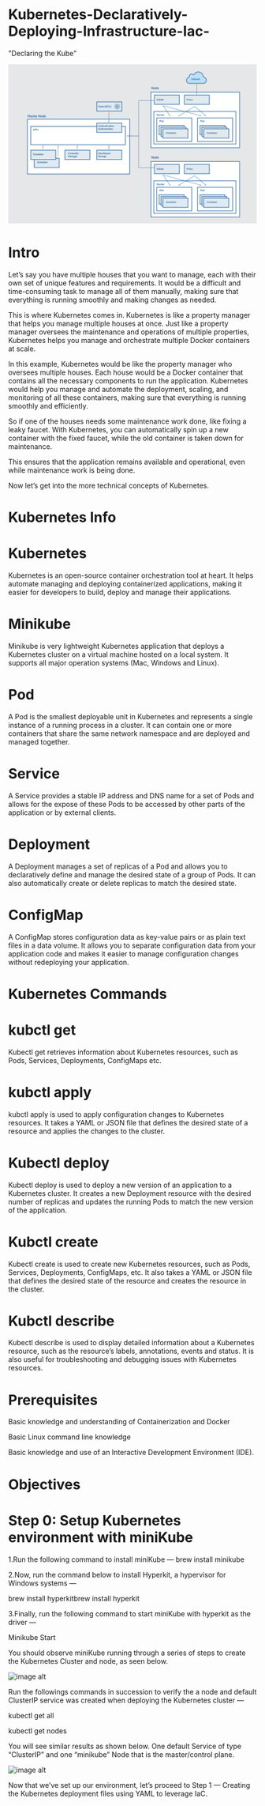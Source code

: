 # Kubernetes-Declaratively-Deploying-Infrastructure-Iac-
"Declaring the Kube"

![image alt](https://github.com/Tatenda-Prince/Kubernetes-Declaratively-Deploying-Infrastructure-Iac-/blob/a0634811090a8eb2acdda088c320645fa80bfe1b/images/Screenshot%202024-12-29%20153511.png)

# Intro

Let’s say you have multiple houses that you want to manage, each with their own set of unique features and requirements. It would be a difficult and time-consuming task to manage all of them manually, making sure that everything is running smoothly and making changes as needed.

This is where Kubernetes comes in. Kubernetes is like a property manager that helps you manage multiple houses at once. Just like a property manager oversees the maintenance and operations of multiple properties, Kubernetes helps you manage and orchestrate multiple Docker containers at scale.

In this example, Kubernetes would be like the property manager who oversees multiple houses. Each house would be a Docker container that contains all the necessary components to run the application. Kubernetes would help you manage and automate the deployment, scaling, and monitoring of all these containers, making sure that everything is running smoothly and efficiently.

So if one of the houses needs some maintenance work done, like fixing a leaky faucet. With Kubernetes, you can automatically spin up a new container with the fixed faucet, while the old container is taken down for maintenance.

This ensures that the application remains available and operational, even while maintenance work is being done.

Now let’s get into the more technical concepts of Kubernetes.

# Kubernetes Info

# Kubernetes

Kubernetes is an open-source container orchestration tool at heart. It helps automate managing and deploying containerized applications, making it easier for developers to build, deploy and manage their applications.

# Minikube

Minikube is very lightweight Kubernetes application that deploys a Kubernetes cluster on a virtual machine hosted on a local system. It supports all major operation systems (Mac, Windows and Linux).

# Pod
A Pod is the smallest deployable unit in Kubernetes and represents a single instance of a running process in a cluster. It can contain one or more containers that share the same network namespace and are deployed and managed together.

# Service

A Service provides a stable IP address and DNS name for a set of Pods and allows for the expose of these Pods to be accessed by other parts of the application or by external clients.

# Deployment

A Deployment manages a set of replicas of a Pod and allows you to declaratively define and manage the desired state of a group of Pods. It can also automatically create or delete replicas to match the desired state.

# ConfigMap

A ConfigMap stores configuration data as key-value pairs or as plain text files in a data volume. It allows you to separate configuration data from your application code and makes it easier to manage configuration changes without redeploying your application.


# Kubernetes Commands

# kubctl get

Kubectl get retrieves information about Kubernetes resources, such as Pods, Services, Deployments, ConfigMaps etc.

# kubctl apply

kubctl apply is used to apply configuration changes to Kubernetes resources. It takes a YAML or JSON file that defines the desired state of a resource and applies the changes to the cluster.

# Kubectl deploy

Kubectl deploy is used to deploy a new version of an application to a Kubernetes cluster. It creates a new Deployment resource with the desired number of replicas and updates the running Pods to match the new version of the application.

# Kubctl create

Kubectl create is used to create new Kubernetes resources, such as Pods, Services, Deployments, ConfigMaps, etc. It also takes a YAML or JSON file that defines the desired state of the resource and creates the resource in the cluster.

# Kubctl describe

Kubectl describe is used to display detailed information about a Kubernetes resource, such as the resource’s labels, annotations, events and status. It is also useful for troubleshooting and debugging issues with Kubernetes resources.

# Prerequisites

Basic knowledge and understanding of Containerization and Docker

Basic Linux command line knowledge

Basic knowledge and use of an Interactive Development Environment (IDE).

# Objectives



# Step 0: Setup Kubernetes environment with miniKube

1.Run the following command to install miniKube —
brew install minikube

2.Now, run the command below to install Hyperkit, a hypervisor for Windows systems —

brew install hyperkitbrew install hyperkit

3.Finally, run the following command to start miniKube with hyperkit as the driver —

Minikube Start 

You should observe miniKube running through a series of steps to create the Kubernetes Cluster and node, as seen below.

![image alt]()

Run the followings commands in succession to verify the a node and default ClusterIP service was created when deploying the Kubernetes cluster —

kubectl get all

kubectl get nodes

You will see similar results as shown below. One default Service of type “ClusterIP” and one “minikube” Node that is the master/control plane.

![image alt]()

Now that we’ve set up our environment, let’s proceed to Step 1 — Creating the Kubernetes deployment files using YAML to leverage IaC.






